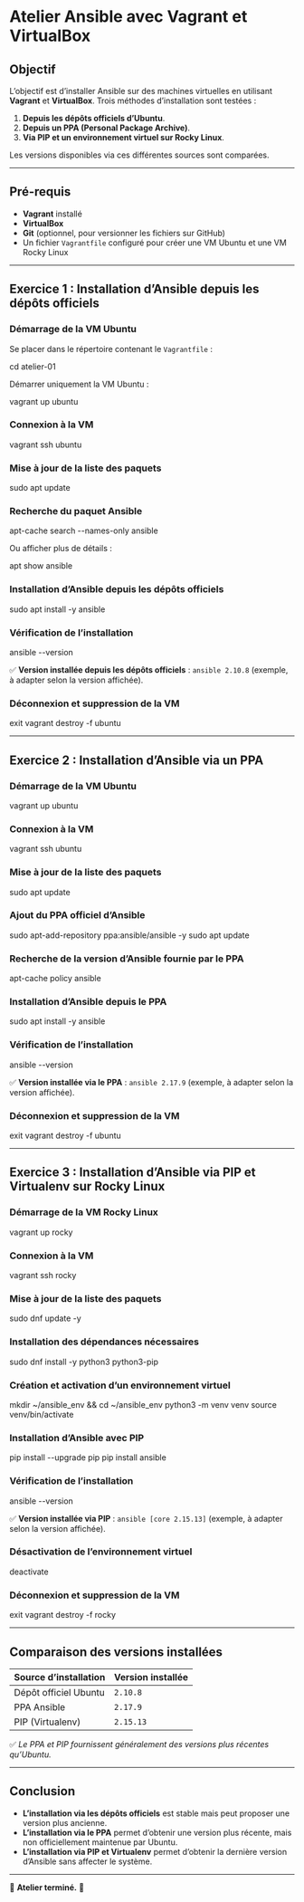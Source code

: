 # **Atelier Ansible avec Vagrant et VirtualBox**

## **Objectif**
L’objectif est d’installer Ansible sur des machines virtuelles en utilisant **Vagrant** et **VirtualBox**. Trois méthodes d’installation sont testées :

1. **Depuis les dépôts officiels d’Ubuntu**.
2. **Depuis un PPA (Personal Package Archive)**.
3. **Via PIP et un environnement virtuel sur Rocky Linux**.

Les versions disponibles via ces différentes sources sont comparées.

---

## **Pré-requis**

- **Vagrant** installé
- **VirtualBox**
- **Git** (optionnel, pour versionner les fichiers sur GitHub)
- Un fichier `Vagrantfile` configuré pour créer une VM Ubuntu et une VM Rocky Linux

---

## **Exercice 1 : Installation d’Ansible depuis les dépôts officiels**

### **Démarrage de la VM Ubuntu**

Se placer dans le répertoire contenant le `Vagrantfile` :

cd atelier-01


Démarrer uniquement la VM Ubuntu :

vagrant up ubuntu


### **Connexion à la VM**

vagrant ssh ubuntu


### **Mise à jour de la liste des paquets**

sudo apt update


### **Recherche du paquet Ansible**

apt-cache search --names-only ansible

Ou afficher plus de détails :

apt show ansible


### **Installation d’Ansible depuis les dépôts officiels**

sudo apt install -y ansible


### **Vérification de l’installation**

ansible --version

✅ **Version installée depuis les dépôts officiels** : `ansible 2.10.8` (exemple, à adapter selon la version affichée).

### **Déconnexion et suppression de la VM**

exit
vagrant destroy -f ubuntu


---

## **Exercice 2 : Installation d’Ansible via un PPA**

### **Démarrage de la VM Ubuntu**

vagrant up ubuntu


### **Connexion à la VM**

vagrant ssh ubuntu


### **Mise à jour de la liste des paquets**

sudo apt update


### **Ajout du PPA officiel d’Ansible**

sudo apt-add-repository ppa:ansible/ansible -y
sudo apt update


### **Recherche de la version d’Ansible fournie par le PPA**

apt-cache policy ansible


### **Installation d’Ansible depuis le PPA**

sudo apt install -y ansible


### **Vérification de l’installation**

ansible --version

✅ **Version installée via le PPA** : `ansible 2.17.9` (exemple, à adapter selon la version affichée).

### **Déconnexion et suppression de la VM**

exit
vagrant destroy -f ubuntu


---

## **Exercice 3 : Installation d’Ansible via PIP et Virtualenv sur Rocky Linux**

### **Démarrage de la VM Rocky Linux**

vagrant up rocky


### **Connexion à la VM**

vagrant ssh rocky


### **Mise à jour de la liste des paquets**

sudo dnf update -y


### **Installation des dépendances nécessaires**

sudo dnf install -y python3 python3-pip


### **Création et activation d’un environnement virtuel**

mkdir ~/ansible_env && cd ~/ansible_env
python3 -m venv venv
source venv/bin/activate


### **Installation d’Ansible avec PIP**

pip install --upgrade pip
pip install ansible


### **Vérification de l’installation**

ansible --version

✅ **Version installée via PIP** : `ansible [core 2.15.13]` (exemple, à adapter selon la version affichée).

### **Désactivation de l’environnement virtuel**

deactivate


### **Déconnexion et suppression de la VM**

exit
vagrant destroy -f rocky


---

## **Comparaison des versions installées**

| Source d’installation | Version installée |
|-----------------------|------------------|
| Dépôt officiel Ubuntu | `2.10.8` |
| PPA Ansible          | `2.17.9` |
| PIP (Virtualenv)     | `2.15.13` |

✅ *Le PPA et PIP fournissent généralement des versions plus récentes qu’Ubuntu.*

---

## **Conclusion**
- **L’installation via les dépôts officiels** est stable mais peut proposer une version plus ancienne.
- **L’installation via le PPA** permet d’obtenir une version plus récente, mais non officiellement maintenue par Ubuntu.
- **L’installation via PIP et Virtualenv** permet d’obtenir la dernière version d’Ansible sans affecter le système.

---

🚀 **Atelier terminé.** 🎯


